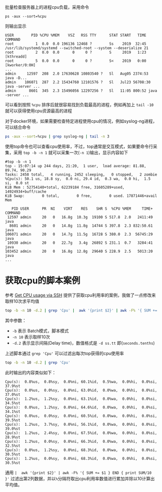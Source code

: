批量检查服务器上的进程cpu负载，采用命令

```
ps -aux --sort=%cpu
```

则输出显示

```
USER        PID %CPU %MEM    VSZ   RSS TTY      STAT START   TIME COMMAND
root          1  0.0  0.0 196136 12468 ?        Ss    2019  32:45 /usr/lib/systemd/systemd --switched-root --system --deserialize 21
root          2  0.0  0.0      0     0 ?        S     2019   1:23 [kthreadd]
root          5  0.0  0.0      0     0 ?        S<    2019   0:00 [kworker/0:0H]
...
admin     12597  208  2.0 17630628 10803540 ?   Sl   Aug05 2374:53 java -D...
admin    106071  287  2.2 15434760 12101576 ?   Sl   Jul23 56708:30 java -server ...
admin      8601  345  2.3 15496056 12297256 ?   Sl   11:05 800:52 java -server ...
```

可以看到按照 `%cpu` 排序后就很容易找到负载最高的进程，例如再加上 `tail -10` 就可以获得使用cpu资源最高的进程

对于docker环境，如果需要检查特定进程使用cpu的情况，例如syslog-ng进程，可以结合命令

```bash
ps -aux --sort=%cpu | grep syslog-ng | tail -n 3
```

使用top命令也可以查看cpu使用率，不过，top通常是交互模式，如果要命令行采集，采用 `top -b -n 1` 就可以采集一次(`-n 1`)输出，显示内容如下

```
#top -b -n 1
top - 15:07:14 up 244 days, 21:20,  1 user,  load average: 81.88, 89.74, 90.29
Tasks: 2458 total,   4 running, 2452 sleeping,   0 stopped,   2 zombie
%Cpu(s): 50.1 us, 18.8 sy,  0.0 ni, 29.4 id,  0.3 wa,  0.0 hi,  1.5 si,  0.0 st
KiB Mem : 52754140+total, 62239184 free, 31605289+used, 14924934+buff/cache
KiB Swap:        0 total,        0 free,        0 used. 17871446+avail Mem 

   PID USER      PR  NI    VIRT    RES    SHR S  %CPU %MEM     TIME+ COMMAND
 12597 admin     20   0   16.8g  10.3g  19100 S 517.8  2.0   2411:49 java
  8601 admin     20   0   14.8g  11.8g  14744 S 397.8  2.3 832:50.61 java
106071 admin     20   0   14.7g  11.5g  16728 S 380.0  2.3  56745:29 java
 10930 admin     20   0   22.7g   3.4g  26892 S 231.1  0.7   3284:41 java
103452 admin     20   0   16.8g  12.8g  29640 S 228.9  2.5   5013:20 java
...
```

# 获取cpu的脚本案例

参考 [Get CPU usage via SSH](https://stackoverflow.com/questions/20693089/get-cpu-usage-via-ssh) 提供了获取cpu利用率的案例，我做了一点修改来取样10次求平均值

```bash
top -b -n 10 -d.2 | grep 'Cpu' |  awk '{print $2}' | awk -F% '{ SUM += $1 } END { print SUM/10 }'
```

其中参数：

- `-b` 表示 Batch模式，脚本模式
- `-n 10` 表示取样10次
- `-d.2` 表示显示间隔(Delay time)，数值格式是 `-d ss.tt` 即(`seconds.tenths`)

上述脚本通过 `grep 'Cpu'` 可以过滤出每次top获得的cpu使用率

```bash
top -b -n 10 -d.2 | grep 'Cpu'
```

此时输出的内容类似如下：

```
Cpu(s):  0.8%us,  0.8%sy,  0.0%ni, 60.1%id,  0.5%wa,  0.0%hi,  0.0%si, 37.9%st
Cpu(s):  0.0%us,  0.0%sy,  0.0%ni, 63.0%id,  0.0%wa,  0.0%hi,  0.0%si, 37.0%st
Cpu(s):  1.2%us,  1.2%sy,  0.0%ni, 63.1%id,  0.0%wa,  0.0%hi,  0.0%si, 34.5%st
Cpu(s):  0.0%us,  1.2%sy,  0.0%ni, 64.6%id,  0.0%wa,  0.0%hi,  0.0%si, 34.1%st
Cpu(s):  0.0%us,  0.0%sy,  0.0%ni, 60.5%id,  0.0%wa,  0.0%hi,  0.0%si, 39.5%st
Cpu(s):  1.2%us,  3.7%sy,  0.0%ni, 56.1%id,  0.0%wa,  0.0%hi,  0.0%si, 39.0%st
Cpu(s):  1.2%us,  2.4%sy,  0.0%ni, 67.5%id,  0.0%wa,  0.0%hi,  0.0%si, 28.9%st
Cpu(s):  1.2%us,  0.0%sy,  0.0%ni, 66.3%id,  0.0%wa,  0.0%hi,  0.0%si, 32.5%st
Cpu(s):  0.0%us,  1.2%sy,  0.0%ni, 68.3%id,  0.0%wa,  0.0%hi,  0.0%si, 30.5%st
Cpu(s):  1.2%us,  0.0%sy,  0.0%ni, 68.3%id,  0.0%wa,  0.0%hi,  0.0%si, 30.5%st
```

通用 `|  awk '{print $2}' | awk -F% '{ SUM += $1 } END { print SUM/10 }'` 过滤出第2列数据，并以`%`分隔符取出cpu利用率数值进行累加并除以10计算出平均值。